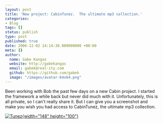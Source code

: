 ```yaml
---
layout: post
title: 'New project: CabinTunez.  The ultimate mp3 collection.'
categories:
- Blog
tags: []
status: publish
type: post
published: true
date: 2006-12-02 14:14:38.000000000 +00:00
meta: {}
author:
  name: Gabe Kangas
  website: http://gabekangas
  email: gabek@real-ity.com
  github: https://github.com/gabek
  image: "/images/avatar-64x64.png"
---
```

Been working with Bob the past few days on a new Cabin project. I started the framework a while back but never did much with it.  Unfortunately, this is all private, so I can\'t really share it. But I can give you a screenshot and make you wish you had access to CabinTunez, the ultimate mp3 collection.

[![Tunez](http://www.real-ity.com/blog/wp-content/uploads/2006/12/tunez-tm1.jpg){width="148" height="100"}](http://www.real-ity.com/blog/wp-content/uploads/2006/12/tunez.png)
